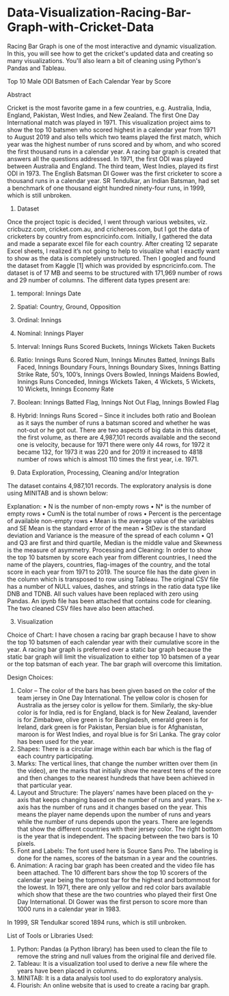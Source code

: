 # Data-Visualization-Racing-Bar-Graph-with-Cricket-Data
Racing Bar Graph is one of the most interactive and dynamic visualization. In this, you will see how to get the cricket's updated data and creating so many visualizations. You'll also learn a bit of cleaning using Python's Pandas and Tableau.

Top 10 Male ODI Batsmen of Each Calendar Year by Score

Abstract

Cricket is the most favorite game in a few countries, e.g. Australia, India, England, Pakistan, West Indies, and New Zealand. The first One Day International match was played in 1971. This visualization project aims to show the top 10 batsmen who scored highest in a calendar year from 1971 to August 2019 and also tells which two teams played the first match, which year was the highest number of runs scored and by whom, and who scored the first thousand runs in a calendar year.
A racing bar graph is created that answers all the questions addressed. In 1971, the first ODI was played between Australia and England. The third team, West Indies, played its first ODI in 1973. The English Batsman DI Gower was the first cricketer to score a thousand runs in a calendar year. SR Tendulkar, an Indian Batsman, had set a benchmark of one thousand eight hundred ninety-four runs, in 1999, which is still unbroken.
	
1. Dataset

Once the project topic is decided, I went through various websites, viz. cricbuzz.com, cricket.com.au, and cricheroes.com, but I got the data of cricketers by country from espncricinfo.com. Initially, I gathered the data and made a separate excel file for each country. After creating 12 separate Excel sheets, I realized it’s not going to help to visualize what I exactly want to show as the data is completely unstructured. Then I googled and found the dataset from Kaggle [1] which was provided by espncricinfo.com.
The dataset is of 17 MB and seems to be structured with 171,969 number of rows and 29 number of columns. The different data types present are: 
1.	temporal: Innings Date
2.	Spatial: Country, Ground, Opposition
3.	Ordinal: Innings
4.	Nominal: Innings Player
5.	Interval: Innings Runs Scored Buckets, Innings Wickets Taken Buckets
6.	Ratio: Innings Runs Scored Num, Innings Minutes Batted, Innings Balls Faced, Innings Boundary Fours, Innings Boundary Sixes, Innings Batting Strike Rate, 50’s, 100’s, Innings Overs Bowled, Innings Maidens Bowled, Innings Runs Conceded, Innings Wickets Taken, 4 Wickets, 5 Wickets, 10 Wickets, Innings Economy Rate
7.	Boolean: Innings Batted Flag, Innings Not Out Flag, Innings Bowled Flag
8.	Hybrid: Innings Runs Scored – Since it includes both ratio and Boolean as it says the number of runs a batsman scored and whether he was not-out or he got out.
There are two aspects of big data in this dataset, the first volume, as there are 4,987,101 records available and the second one is velocity, because for 1971 there were only 44 rows, for 1972 it became 132, for 1973 it was 220 and for 2019 it increased to 4818 number of rows which is almost 110 times the first year, i.e. 1971.

2. Data Exploration, Processing, Cleaning and/or Integration

The dataset contains 4,987,101 records. The exploratory analysis is done using MINITAB and is shown below:
 
Explanation:
•	N is the number of non-empty rows
•	N* is the number of empty rows
•	CumN is the total number of rows
•	Percent is the percentage of available non-empty rows
•	Mean is the average value of the variables and SE Mean is the standard error of the mean
•	StDev is the standard deviation and Variance is the measure of the spread of each column
•	Q1 and Q3 are first and third quartile, Median is the middle value and Skewness is the measure of asymmetry.
Processing and Cleaning:
In order to show the top 10 batsmen by score each year from different countries, I need the name of the players, countries, flag-images of the country, and the total score in each year from 1971 to 2019. The source file has the date given in the column which is transposed to row using Tableau. The original CSV file has a number of NULL values, dashes, and strings in the ratio data type like DNB and TDNB. All such values have been replaced with zero using Pandas. An ipynb file has been attached that contains code for cleaning. The two cleaned CSV files have also been attached.

3. Visualization

Choice of Chart:
I have chosen a racing bar graph because I have to show the top 10 batsmen of each calendar year with their cumulative score in the year. A racing bar graph is preferred over a static bar graph because the static bar graph will limit the visualization to either top 10 batsmen of a year or the top batsman of each year. The bar graph will overcome this limitation.

Design Choices:
 

1.	Color – The color of the bars has been given based on the color of the team jersey in One Day International. The yellow color is chosen for Australia as the jersey color is yellow for them. Similarly, the sky-blue color is for India, red is for England, black is for New Zealand, lavender is for Zimbabwe, olive green is for Bangladesh, emerald green is for Ireland, dark green is for Pakistan, Persian blue is for Afghanistan, maroon is for West Indies, and royal blue is for Sri Lanka. The gray color has been used for the year.
2.	Shapes: There is a circular image within each bar which is the flag of each country participating.
3.	Marks: The vertical lines, that change the number written over them (in the video), are the marks that initially show the nearest tens of the score and then changes to the nearest hundreds that have been achieved in that particular year.
4.	Layout and Structure: The players’ names have been placed on the y-axis that keeps changing based on the number of runs and years. The x-axis has the number of runs and it changes based on the year. This means the player name depends upon the number of runs and years while the number of runs depends upon the years. There are legends that show the different countries with their jersey color. The right bottom is the year that is independent. The spacing between the two bars is 10 pixels.
5.	Font and Labels: The font used here is Source Sans Pro. The labeling is done for the names, scores of the batsman in a year and the countries.
6.	Animation: A racing bar graph has been created and the video file has been attached. The 10 different bars show the top 10 scorers of the calendar year being the topmost bar for the highest and bottommost for the lowest. In 1971, there are only yellow and red color bars available which show that these are the two countries who played their first One Day International. DI Gower was the first person to score more than 1000 runs in a calendar year in 1983.

 


In 1999, SR Tendulkar scored 1894 runs, which is still unbroken.
 

List of Tools or Libraries Used:
1.	Python: Pandas (a Python library) has been used to clean the file to remove the string and null values from the original file and derived file.
2.	Tableau: It is a visualization tool used to derive a new file where the years have been placed in columns.
3.	MINITAB: It is a data analysis tool used to do exploratory analysis.
4.	Flourish: An online website that is used to create a racing bar graph.
